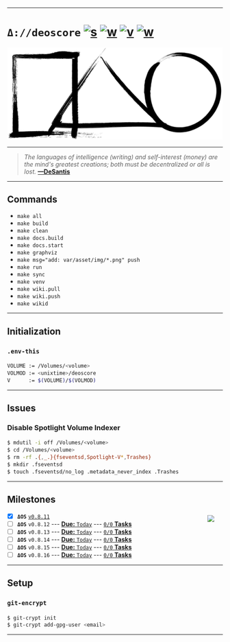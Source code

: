 [this:author:email]: # (atd@bitcoin.sh )
[this:author:name ]: # (Andrew DeSantis)

---

# `Δ://deoscore` [![s][001]][002] [![w][011]][012] [![v][010]][015] [![w][013]][014]

[![self-header.jpg][003]][012]

---

> *The languages of intelligence (writing) and self-interest (money) are the*
> *mind's greatest creations; both must be decentralized or all is lost.*
> **[—DeSantis][004]**

---

## Commands

* `make all`
* `make build`
* `make clean`
* `make docs.build`
* `make docs.start`
* `make graphviz`
* `make msg="add: var/asset/img/*.png" push`
* `make run`
* `make sync`
* `make venv`
* `make wiki.pull`
* `make wiki.push`
* `make wikid`

---

## Initialization

### `.env-this`

```bash
VOLUME := /Volumes/<volume>
VOLMOD := <unixtime>/deoscore
V      := $(VOLUME)/$(VOLMOD)
```
---

## Issues

### Disable Spotlight Volume Indexer

```bash
$ mdutil -i off /Volumes/<volume>
$ cd /Volumes/<volume>
$ rm -rf .{,_.}{fseventsd,Spotlight-V*,Trashes}
$ mkdir .fseventsd
$ touch .fseventsd/no_log .metadata_never_index .Trashes
```
---

## Milestones

<a href="https://deoscore.metaptr.com"><img src="https://github.com/zerotier/ZeroTierOne/raw/master/artwork/AppIcon_87x87.png" align="right" hspace="20" vspace="6"></a>
* [x] **`ΔOS`** [`v0.8.11`](https://github.com/libdeos/deoscore/releases/tag/v0.8-alpha.11)
* [ ] **`ΔOS`** `v0.8.12` --- [**Due:** `Today`](https://github.com/libdeos/deoscore/milestone/2) --- [`0/0` **Tasks**](#)
* [ ] **`ΔOS`** `v0.8.13` --- [**Due:** `Today`](https://github.com/libdeos/deoscore/milestone/3) --- [`0/0` **Tasks**](#)
* [ ] **`ΔOS`** `v0.8.14` --- [**Due:** `Today`](https://github.com/libdeos/deoscore/milestone/4) --- [`0/0` **Tasks**](#)
* [ ] **`ΔOS`** `v0.8.15` --- [**Due:** `Today`](https://github.com/libdeos/deoscore/milestone/5) --- [`0/0` **Tasks**](#)
* [ ] **`ΔOS`** `v0.8.16` --- [**Due:** `Today`](https://github.com/libdeos/deoscore/milestone/6) --- [`0/0` **Tasks**](#)

---

## Setup

### `git-encrypt`

```bash
$ git-crypt init
$ git-crypt add-gpg-user <email>
```
---

[000]: https://libdeos.github.io/deos-graphviz/
[001]: https://travis-ci.org/libdeos/deos-graphviz.svg?branch=master
[002]: https://travis-ci.org/libdeos/deos-graphviz
[003]: var/assets/github/self-header-1499073266.png
[004]: https://twitter.com/desantis/status/795023340704595968
[010]: https://img.shields.io/badge/release-v0.8--alpha.11-blue.svg
[011]: https://img.shields.io/badge/github-wiki-orange.svg
[012]: https://github.com/libdeos/deoscore/wiki
[013]: https://img.shields.io/badge/website-deoscore.metaptr.com-red.svg
[014]: https://deoscore.metaptr.com/
[015]: https://github.com/libdeos/deoscore/releases/tag/v0.8-alpha.11
